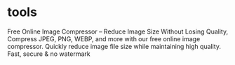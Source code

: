 # tools
Free Online Image Compressor – Reduce Image Size Without Losing Quality, Compress JPEG, PNG, WEBP, and more with our free online image compressor. Quickly reduce image file size while maintaining high quality. Fast, secure &amp; no watermark
